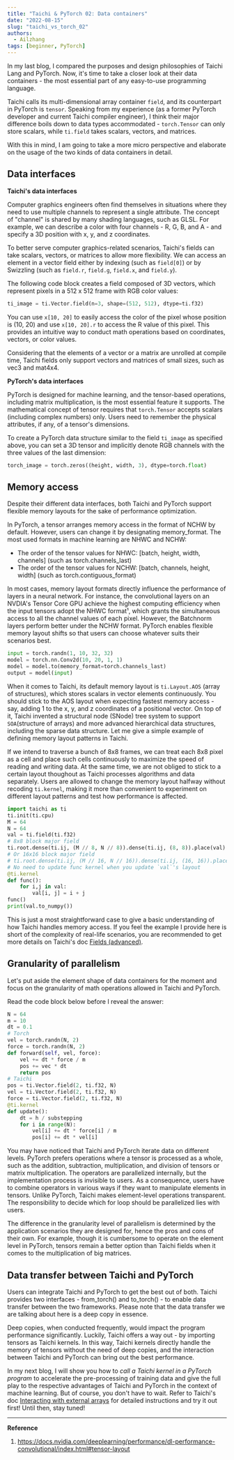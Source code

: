 ```yaml
---
title: "Taichi & PyTorch 02: Data containers"
date: "2022-08-15"
slug: "taichi_vs_torch_02"
authors:
  - Ailzhang
tags: [beginner, PyTorch]
---
```


In my last blog, I compared the purposes and design philosophies of Taichi Lang and PyTorch. Now, it's time to take a closer look at their data containers - the most essential part of any easy-to-use programming language.

Taichi calls its multi-dimensional array container `field`, and its counterpart in PyTorch is `tensor`. Speaking from my experience (as a former PyTorch developer and current Taichi compiler engineer), I think their major difference boils down to data types accommodated - `torch.Tensor` can only store scalars, while `ti.field` takes scalars, vectors, and matrices.

With this in mind, I am going to take a more micro perspective and elaborate on the usage of the two kinds of data containers in detail.

## Data interfaces

**Taichi's data interfaces**

Computer graphics engineers often find themselves in situations where they need to use multiple channels to represent a single attribute. The concept of "channel" is shared by many shading languages, such as GLSL. For example, we can describe a color with four channels - R, G, B, and A - and specify a 3D position with x, y, and z coordinates. 

To better serve computer graphics-related scenarios, Taichi's fields can take scalars, vectors, or matrices to allow more flexibility. We can access an element in a vector field either by indexing (such as `field[0]`) or by Swizzling (such as `field.r`, `field.g`, `field.x`, and `field.y`).

The following code block creates a field composed of 3D vectors, which represent pixels in a 512 x 512 frame with RGB color values:

```python
ti_image = ti.Vector.field(n=3, shape=(512, 512), dtype=ti.f32)
```

You can use `x[10, 20]` to easily access the color of the pixel whose position is (10, 20) and use `x[10, 20].r` to access the R value of this pixel. This provides an intuitive way to conduct math operations based on coordinates, vectors, or color values.

Considering that the elements of a vector or a matrix are unrolled at compile time, Taichi fields only support vectors and matrices of small sizes, such as vec3 and mat4x4.

**PyTorch's data interfaces**

PyTorch is designed for machine learning, and the tensor-based operations, including matrix multiplication, is the most essential feature it supports. The mathematical concept of tensor requires that `torch.Tensor` accepts scalars (including complex numbers) only. Users need to remember the physical attributes, if any, of a tensor's dimensions. 

To create a PyTorch data structure similar to the field `ti_image` as specified above, you can set a 3D tensor and implicitly denote RGB channels with the three values of the last dimension:

```python
torch_image = torch.zeros((height, width, 3), dtype=torch.float)
```

## Memory access

Despite their different data interfaces, both Taichi and PyTorch support flexible memory layouts for the sake of performance optimization.

In PyTorch, a tensor arranges memory access in the format of NCHW by default. However, users can change it by designating memory_format. The most used formats in machine learning are NHWC and NCHW:

- The order of the tensor values for NHWC: [batch, height, width, channels] (such as torch.channels_last)
- The order of the tensor values for NCHW: [batch, channels, height, width] (such as torch.contiguous_format)

In most cases, memory layout formats directly influence the performance of layers in a neural network. For instance, the convolutional layers on an NVDIA's Tensor Core GPU achieve the highest computing efficiency when the input tensors adopt the NHWC format¹, which grants the simultaneous access to all the channel values of each pixel. However, the Batchnorm layers perform better under the NCHW format. PyTorch enables flexible memory layout shifts so that users can choose whatever suits their scenarios best.

```python
input = torch.randn(1, 10, 32, 32)
model = torch.nn.Conv2d(10, 20, 1, 1)
model = model.to(memory_format=torch.channels_last)
output = model(input)
```

When it comes to Taichi, its default memory layout is `ti.Layout.AOS` (array of structures), which stores scalars in vector elements continuously. You should stick to the AOS layout when expecting fastest memory access - say, adding 1 to the x, y, and z coordinates of a positional vector. On top of it, Taichi invented a structural node (SNode) tree system to support `SOA`(structure of arrays) and more advanced hierarchical data structures, including the sparse data structure. Let me give a simple example of defining memory layout patterns in Taichi.

If we intend to traverse a bunch of 8x8 frames, we can treat each 8x8 pixel as a cell and place such cells continuously to maximize the speed of reading and writing data. At the same time, we are not obliged to stick to a certain layout thoughout as Taichi processes algorithms and data separately. Users are allowed to change the memory layout halfway without recoding `ti.kernel`, making it more than convenient to experiment on different layout patterns and test how performance is affected.

```python
import taichi as ti
ti.init(ti.cpu)
M = 64
N = 64
val = ti.field(ti.f32)
# 8x8 block major field
ti.root.dense(ti.ij, (M // 8, N // 8)).dense(ti.ij, (8, 8)).place(val)
# Or 16x16 block major field
# ti.root.dense(ti.ij, (M // 16, N // 16)).dense(ti.ij, (16, 16)).place(val)
# No need to update func kernel when you update `val`'s layout
@ti.kernel
def func():
    for i,j in val:
        val[i, j] = i + j
func()
print(val.to_numpy())
```

This is just a most straightforward case to give a basic understanding of how Taichi handles memory access. If you feel the example I provide here is short of the complexity of real-life scenarios, you are recommended to get more details on Taichi's doc [Fields (advanced)](https://docs.taichi-lang.org/docs/layout).

## Granularity of parallelism

Let's put aside the element shape of data containers for the moment and focus on the granularity of math operations allowed in Taichi and PyTorch.

Read the code block below before I reveal the answer:

```python
N = 64
m = 10
dt = 0.1
# Torch
vel = torch.randn(N, 2)
force = torch.randn(N, 2)
def forward(self, vel, force):
    vel += dt * force / m
    pos += vec * dt
    return pos
# Taichi
pos = ti.Vector.field(2, ti.f32, N)
vel = ti.Vector.field(2, ti.f32, N)
force = ti.Vector.field(2, ti.f32, N)
@ti.kernel
def update():
    dt = h / substepping
    for i in range(N):
        vel[i] += dt * force[i] / m
        pos[i] += dt * vel[i]
```

You may have noticed that Taichi and PyTorch iterate data on different levels. PyTorch prefers operations where a tensor is processed as a whole, such as the addition, subtraction, multiplication, and division of tensors or matrix multiplication. The operators are parallelized internally, but the implementation process is invisible to users. As a consequence, users have to combine operators in various ways if they want to manipulate elements in tensors. Unlike PyTorch, Taichi makes element-level operations transparent. The responsibility to decide which for loop should be parallelized lies with users.

The difference in the granularity level of parallelism is determined by the application scenarios they are designed for, hence the pros and cons of their own. For example, though it is cumbersome to operate on the element level in PyTorch, tensors remain a better option than Taichi fields when it comes to the multiplication of big matrices. 

## Data transfer between Taichi and PyTorch

Users can integrate Taichi and PyTorch to get the best out of both. Taichi provides two interfaces - from_torch() and to_torch() - to enable data transfer between the two frameworks. Please note that the data transfer we are talking about here is a deep copy in essence.

Deep copies, when conducted frequently, would impact the program performance significantly. Luckily, Taichi offers a way out - by importing tensors as Taichi kernels. In this way, Taichi kernels directly handle the memory of tensors without the need of deep copies, and the interaction between Taichi and PyTorch can bring out the best performance.

In my next blog, I will show you how to *call a Taichi kernel in a PyTorch program* to accelerate the pre-processing of training data and give the full play to the respective advantages of Taichi and PyTorch in the context of machine learning. But of course, you don't have to wait. Refer to Taichi's doc [Interacting with external arrays](https://docs.taichi-lang.org/docs/external) for detailed instructions and try it out first! Until then, stay tuned!

---
**Reference**

1. <https://docs.nvidia.com/deeplearning/performance/dl-performance-convolutional/index.html#tensor-layout>